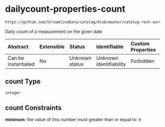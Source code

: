 # dailycount-properties-count

```txt
https://github.com/StreamlineData/catalog/blob/master/catalog-rest-service/src/main/resources/json/schema/type/dailyCount.json#/properties/count
```

Daily count of a measurement on the given date

| Abstract            | Extensible | Status         | Identifiable            | Custom Properties | Additional Properties | Access Restrictions | Defined In                                                                |
| :------------------ | :--------- | :------------- | :---------------------- | :---------------- | :-------------------- | :------------------ | :------------------------------------------------------------------------ |
| Can be instantiated | No         | Unknown status | Unknown identifiability | Forbidden         | Allowed               | none                | [dailyCount.json*](../https://github.com/StreamlineData/catalog/blob/master/catalog-rest-service/src/main/resources/json/schema/type/dailyCount.json "open original schema") |

## count Type

`integer`

## count Constraints

**minimum**: the value of this number must greater than or equal to: `0`
